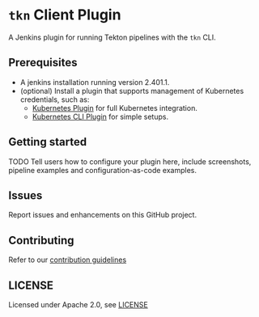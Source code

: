 # `tkn` Client Plugin

A Jenkins plugin for running Tekton pipelines with the `tkn` CLI.

## Prerequisites

- A jenkins installation running version 2.401.1.
- (optional) Install a plugin that supports management of Kubernetes credentials, such as:
  - [Kubernetes Plugin](https://plugins.jenkins.io/kubernetes/) for full Kubernetes integration.
  - [Kubernetes CLI Plugin](https://plugins.jenkins.io/kubernetes-cli/) for simple setups.

## Getting started


TODO Tell users how to configure your plugin here, include screenshots, pipeline examples and 
configuration-as-code examples.

## Issues

Report issues and enhancements on this GitHub project.

## Contributing

Refer to our [contribution guidelines](https://github.com/jenkinsci/.github/blob/master/CONTRIBUTING.md)

## LICENSE

Licensed under Apache 2.0, see [LICENSE](LICENSE.md)
